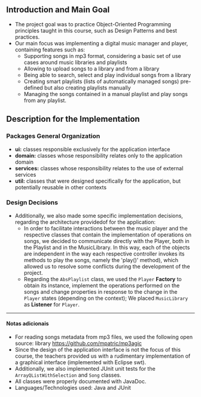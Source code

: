 ## Introduction and Main Goal
- The project goal was to practice Object-Oriented Programming principles taught in this course, such as Design Patterns and best practices.
- Our main focus was implementing a digital music manager and player, containing features such as:
	- Supporting songs in mp3 format, considering a basic set of use cases around music libraries and playlists
	- Allowing to upload songs to a library and from a library
 	- Being able to search, select and play individual songs from a library
  	- Creating smart playlists (lists of automatically managed songs) pre-defined but also creating playlists manually
  	- Managing the songs contained in a manual playlist and play songs from any playlist.

## Description for the Implementation
### Packages General Organization
- **ui:** classes responsible exclusively for the application interface
- **domain:** classes whose responsibility relates only to the application domain
- **services:** classes whose responsibility relates to the use of external services
- **util:** classes that were designed specifically for the application, but potentially reusable in other contexts

### Design Decisions
- Additionally, we also made some specific implementation decisions, regarding the architecture providedof for the application:
	- In order to facilitate interactions between the music player and the respective classes that contain the implementation of operations on songs, we decided to communicate directly with the Player, both in the Playlist and in the MusicLibrary. In this way, each of the objects are independent in the way each respective controller invokes its methods to play the songs, namely the 'play()' method), which allowed us to resolve some conflicts during the development of the project.
	- Regarding the `AbsPlaylist` class, we used the `Player` **Factory** to obtain its instance, implement the operations performed on the songs and change properties in response to the change in the `Player` states (depending on the context); We placed `MusicLibrary` as **Listener** for `Player`.
---
#### Notas adicionais
- For reading songs metadata from mp3 files, we used the following open source: library https://github.com/mpatric/mp3agic
- Since the design of the application interface is not the focus of this course, the teachers provided us with a rudimentary implementation of a graphical interface (implemented with Eclipse swt).
- Additionally, we also implemented JUnit unit tests for the `ArrayQListWithSelection` and `Song` classes.
- All classes were properly documented with JavaDoc.
- Languages/Technologies used: Java and JUnit

